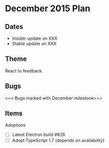 # December 2015 Plan

## Dates
- Insider update on XXX
- Stable update on XXX

## Theme
React to feedback.

## Bugs
<<< Bugs marked with December milestone>>>

## Items
Adoptions
- [ ] Latest Electron build #826
- [ ] Adopt TypeScript 1.7 (depends on availability)

